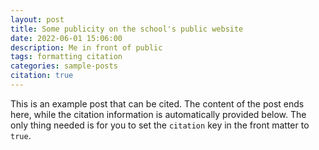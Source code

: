 ```yaml
---
layout: post
title: Some publicity on the school's public website
date: 2022-06-01 15:06:00
description: Me in front of public
tags: formatting citation
categories: sample-posts
citation: true
---
```


This is an example post that can be cited. The content of the post ends here, while the citation information is automatically provided below. The only thing needed is for you to set the `citation` key in the front matter to `true`.
